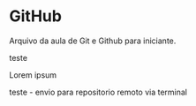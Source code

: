 # GitHub

Arquivo da aula de Git e Github para iniciante.

teste

Lorem ipsum

teste - envio para repositorio remoto via terminal